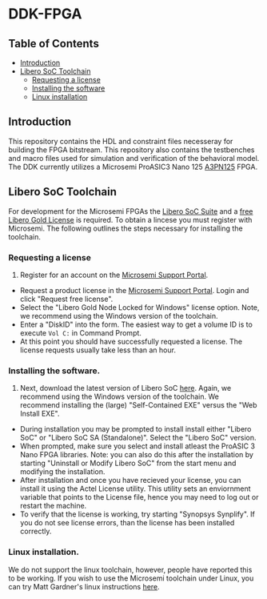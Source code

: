 # DDK-FPGA
## Table of Contents
* [Introduction](#introduction)
* [Libero SoC Toolchain](#libero-soc-toolchain)
	* [Requesting a license](#requesting-a-license)
	* [Installing the software](#installing-the-software)
	* [Linux installation](#linux-installation)

## Introduction

This repository contains the HDL and constraint files necesseray for building the FPGA bitstream.
This repository also contains the testbenches and macro files used for simulation and verification of the behavioral model.
The DDK currently utilizes a Microsemi ProASIC3 Nano 125 [A3PN125][datasheet] FPGA.

## Libero SoC Toolchain

For development for the Microsemi FPGAs the [Libero SoC Suite][libero] and a [free Libero Gold License][licensing] is required.
To obtain a lincese you must register with Microsemi.
The following outlines the steps necessary for installing the toolchain.

### Requesting a license
1.	Register for an account on the [Microsemi Support Portal][portal].
*	Request a product license in the [Microsemi Support Portal][portal].
	Login and click "Request free license".
*	Select the "Libero Gold Node Locked for Windows" license option.
	Note, we recommend using the Windows version of the toolchain.
*	Enter a "DiskID" into the form.
	The easiest way to get a volume ID is to execute ```Vol C:``` in Command Prompt.
*	At this point you should have successfully requested a license. The license requests usually take less than an hour.

### Installing the software.
1.	Next, download the latest version of Libero SoC [here][downloads].
	Again, we recommend using the Windows version of the toolchain.
	We recommend installing the (large) "Self-Contained EXE" versus the "Web Install EXE".
*	During installation you may be prompted to install install either "Libero SoC" or "Libero SoC SA (Standalone)".
	Select the "Libero SoC" version.
*	When prompted, make sure you select and install atleast the ProASIC 3 Nano FPGA libraries.
	Note: you can also do this after the installation by starting "Uninstall or Modify Libero SoC" from the start menu and modifying the installation.
*	After installation and once you have recieved your license, you can install it using the Actel License utility.
	This utility sets an enviornment variable that points to the License file, hence you may need to log out or restart the machine.
*	To verify that the license is working, try starting "Synopsys Synplify".
	If you do not see license errors, than the license has been installed correctly.

### Linux installation.
We do not support the linux toolchain, however, people have reported this to be working.
If you wish to use the Microsemi toolchain under Linux, you can try Matt Gardner's linux instructions [here](README.linux.md).

<!-- Links -->
[datasheet]: http://www.actel.com/documents/PA3_nano_DS.pdf
[downloads]: http://www.microsemi.com/fpga-soc/design-resources/design-software/libero-soc#downloads
[libero]: http://www.microsemi.com/fpga-soc/design-resources/design-software/libero-soc
[licensing]: http://www.microsemi.com/fpga-soc/design-resources/design-software/libero-soc#licensing
[portal]: https://soc.microsemi.com/Portal/
